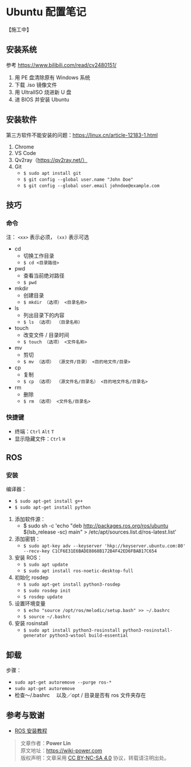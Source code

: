 # Ubuntu 配置笔记

【施工中】

## 安装系统

参考 https://www.bilibili.com/read/cv2480151/

1. 用 PE 盘清除原有 Windows 系统
2. 下载 .iso 镜像文件
3. 用 UltralISO 烧进新 U 盘
4. 进 BIOS 并安装 Ubuntu

## 安装软件

第三方软件不能安装的问题：https://linux.cn/article-12183-1.html

1. Chrome
2. VS Code
3. Qv2ray（https://qv2ray.net/）
4. Git
   - `$ sudo apt install git`
   - `$ git config --global user.name "John Doe"`
   - `$ git config --global user.email johndoe@example.com`

## 技巧

### 命令

注： `<xx>` 表示必须， `(xx)` 表示可选

- cd
  - 切换工作目录
  - `$ cd <目录路径>`
- pwd
  - 查看当前绝对路径
  - `$ pwd`
- mkdir
  - 创建目录
  - `$ mkdir （选项） <目录名称>`
- ls
  - 列出目录下的内容
  - `$ ls （选项） （目录名称）`
- touch
  - 改变文件 / 目录时间
  - `$ touch （选项） <文件名称>`
- mv
  - 剪切
  - `$ mv （选项） （源文件/目录） <目的地文件/目录>`
- cp
  - 复制
  - `$ cp （选项） （源文件名/目录名） <目的地文件名/目录名>`
- rm
  - 删除
  - `$ rm （选项） <文件名/目录名>`

### 快捷键

- 终端：`Ctrl` `Alt` `T`
- 显示隐藏文件：`Ctrl` `H`

## ROS

### 安装

编译器：

- `$ sudo apt-get install g++`
- `$ sudo apt-get install python`

1. 添加软件源：
   - $ sudo sh -c 'echo "deb http://packages.ros.org/ros/ubuntu $(lsb_release -sc) main" > /etc/apt/sources.list.d/ros-latest.list'
2. 添加密钥：
   - `$ sudo apt-key adv --keyserver 'hkp://keyserver.ubuntu.com:80' --recv-key C1CF6E31E6BADE8868B172B4F42ED6FBAB17C654`
3. 安装 ROS：
   - `$ sudo apt update`
   - `$ sudo apt install ros-noetic-desktop-full`
4. 初始化 rosdep
   - `$ sudo apt-get install python3-rosdep`
   - `$ sudo rosdep init`
   - `$ rosdep update`
5. 设置环境变量
   - `$ echo "source /opt/ros/melodic/setup.bash" >> ~/.bashrc`
   - `$ source ~/.bashrc`
6. 安装 rosinstall
   - `$ sudo apt install python3-rosinstall python3-rosinstall-generator python3-wstool build-essential`

## 卸载

步骤：

- `sudo apt-get autoremove --purge ros-*`
- `sudo apt-get autoremove`
- 检查～/.bashrc 　以及／opt / 目录是否有 ros 文件夹存在

## 参考与致谢

- [ROS 安装教程](https://mp.weixin.qq.com/s?__biz=MzU4Mzc1NDA5Mw==&mid=2247486645&idx=1&sn=8ba442af57060b4d608d4c24d4307921&chksm=fda504b7cad28da11a2dd782b60dce466d53ad8e260f161b1e47f24423cc1e9f9aabc486c7f3&mpshare=1&scene=1&srcid=1125YhpxcX5as5se6rsek2IS&sharer_sharetime=1606233866320&sharer_shareid=57baeb2b96d0cff9b17ac2c15b36602b&key=a402d93e91746f46ae3228f3f1014e2c74a235c331168642475573a82dabce23902b3593a2a240439e9e37cd9b2ceaeab2b3b2130d952ee61260b30c6cad24ab3f1907dd57abfae9934d0c9487ddc4364b41261c6fb7277d94de784fa9718f9f60712a15b25f505ab7105346330f16f4b659970a5143e8aa882da96dc76c0100&ascene=1&uin=MTk5MDUwOTA0Mg%3D%3D&devicetype=Windows+10+x64&version=6300002f&lang=zh_CN&exportkey=A0ZOktA1B68GOdT4vmLQPxA%3D&pass_ticket=b2tffRx7FG4vxDxfZxW7b9rGQf%2FK8YGbZtslM9VWUgnItoiwUPJYOD8ciwJbwx%2BC&wx_header=0)

> 文章作者：**Power Lin**  
> 原文地址：<https://wiki-power.com>  
> 版权声明：文章采用 [CC BY-NC-SA 4.0](https://creativecommons.org/licenses/by/4.0/deed.zh) 协议，转载请注明出处。
